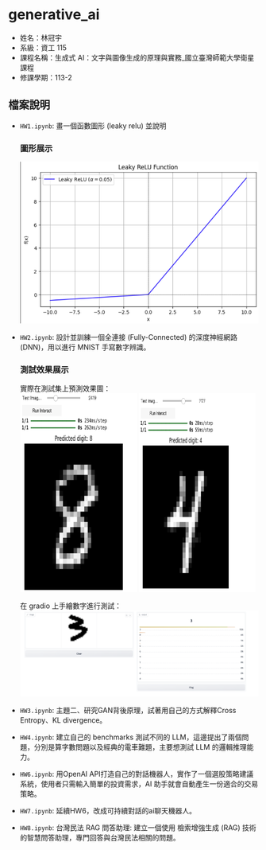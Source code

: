 # generative_ai

- 姓名：林冠宇
- 系級：資工 115
- 課程名稱：生成式 AI：文字與圖像生成的原理與實務\_國立臺灣師範大學衛星課程
- 修課學期：113-2

## 檔案說明

- `HW1.ipynb`: 畫一個函數圖形 (leaky relu) 並說明

  ### 圖形展示

  ![圖片](screenshots/hw1.png)

- `HW2.ipynb`: 設計並訓練一個全連接 (Fully-Connected) 的深度神經網路 (DNN)，用以進行 MNIST 手寫數字辨識。

  ### 測試效果展示

  實際在測試集上預測效果圖：  
  <img src="screenshots/hw2.1.png" alt="圖片1" width="49%" height="400px"> <img src="screenshots/hw2.2.png" alt="圖片2" width="49%" height="400px">

  在 gradio 上手繪數字進行測試：  
  ![圖片三](screenshots/hw2.3.png)

- `HW3.ipynb`: 主題二、研究GAN背後原理，試著用自己的方式解釋Cross Entropy、KL divergence。

- `HW4.ipynb`: 建立自己的 benchmarks 測試不同的 LLM，這邊提出了兩個問題，分別是算字數問題以及經典的電車難題，主要想測試 LLM 的邏輯推理能力。

- `HW6.ipynb`: 用OpenAI API打造自己的對話機器人，實作了一個選股策略建議系統，使用者只需輸入簡單的投資需求，AI 助手就會自動產生一份適合的交易策略。

- `HW7.ipynb`: 延續HW6，改成可持續對話的ai聊天機器人。

- `HW8.ipynb`: 台灣民法 RAG 問答助理: 建立一個使用 檢索增強生成 (RAG) 技術的智慧問答助理，專門回答與台灣民法相關的問題。

